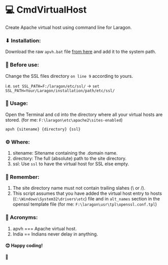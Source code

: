 # 💻 CmdVirtualHost
Create Apache virtual host using command line for Laragon.

### ⬇ Installation:

Download the raw `apvh.bat` file [from here](https://raw.githubusercontent.com/bantya/CmdVirtualHost/master/apvh.bat) and add it to the system path.

### 📝 Before use:
Change the SSL files directory `on line 9` according to yours.

i.e. `set SSL_PATH=F:/laragon/etc/ssl/` -> `set SSL_PATH=Your/Laragon/installation/path/etc/ssl/`

### 🔨 Usage:

Open the Terminal and cd into the directory where all your virtual hosts are stored. (for me: `F:\laragon\etc\apache2\sites-enabled`)

`apvh {sitename} {directory} {ssl}`

### ⚙ Where:

1. sitename: Sitename containing the .domain name.
2. directory: The full (absolute) path to the site directory.
3. ssl: Use `ssl` to have the virtual host for SSL else empty.

### 🧠 Remember:

1. The site directory name must not contain trailing slahes (\ or /).
2. This script assumes that you have added the virtual host entry to hosts (`C:\Windows\System32\drivers\etc`) file and in `alt_names` section in the openssl template file (for me: `F:\laragon\usr\tpl\openssl.conf.tpl`)

### 📃 Acronyms:

1. apvh === Apache virtual host.
2. India == Indians never delay in anything.

#### 😊 Happy coding!

🙏
